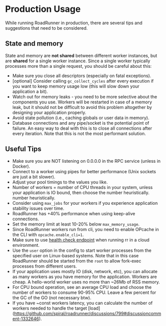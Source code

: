 # Production Usage

While running RoadRunner in production, there are several tips and suggestions that need to be considered.

## State and memory

State and memory are **not shared** between different worker instances, but are **shared** for a single worker instance.
Since a single worker typically processes more than a single request, you should be careful about this:

- Make sure you close all descriptors (especially on fatal exceptions).
- [optional] Consider calling `gc_collect_cycles` after every execution if you want to keep memory usage low
  (this will slow down your application a bit).
- Watch out for memory leaks - you need to be more selective about the components you use. Workers will be restarted in case of a
  memory leak, but it should not be difficult to avoid this problem altogether by designing your application properly.
- Avoid state pollution (i.e., caching globals or user data in memory).
- Database connections and any pipe/socket is the potential point of failure. An easy way to deal with this is to close
  all connections after every iteration. Note that this is not the most performant solution.
  
## Useful Tips

- Make sure you are NOT listening on 0.0.0.0 in the RPC service (unless in Docker).
- Connect to a worker using pipes for better performance (Unix sockets are just a bit slower).
- Adjust your pool timings to the values you like.
- Number of workers = number of CPU threads in your system, unless your application is IO bound, then choose the number heuristically.
  number heuristically.
- Consider using `max_jobs` for your workers if you experience application stability issues over time.
- RoadRunner has +40% performance when using keep-alive connections.
- Set the memory limit at least 10-20% below `max_memory_usage`.
- Since RoadRunner workers run from cli, you need to enable OPcache in the CLI with `opcache.enable_cli=1`.
- Make sure to use [health check endpoint](../lab/health.md) when running rr in a cloud environment.
- Use the `user` option in the config to start worker processes from the specified user on Linux-based systems. Note that in this case RoadRunner should be started from the `root` to allow fork-exec processes from different users.
- If your application uses mostly IO (disk, network, etc), you can allocate as many workers as you have memory for the application. Workers are cheap. A hello-world worker uses no more than ~26Mb of RSS memory.
- For CPU bound operation, see an average CPU load and choose the number of workers to consume 90-95% CPU. Leave a few percent for the GC of the GO (not necessary btw).
- If you have ~const workers latency, you can calculate the number of workers needed to handle the target [load] (https://github.com/spiral/roadrunner/discussions/799#discussioncomment-1332646).
